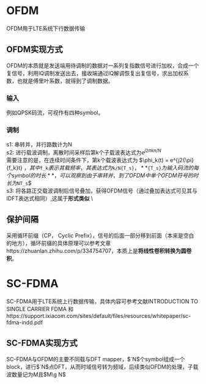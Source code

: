 # OFDM
OFDM用于LTE系统下行数据传输
## OFDM实现方式
OFDM的本质就是发送端用待调制的数据对一系列复指数信号进行加权，合成一个复信号，利用IQ调制发送出去，接收端通过IQ解调恢复出复信号，求出加权系数，也就是傅里叶系数，就得到了调制数据。
### 输入
例如QPSK码流，可视作有四种symbol。
### 调制
s1: 串转并，并行路数计为N\
s2: 进行载波调制，离散时间采样后第k个子载波表达式为$`e^{j{2\pi}kn/N} `$ \
需要注意的是，在连续时间条件下，第k个载波表达式为 $\phi_k(t) = e^{j2{\pi}{f_k}t} $，其中$`f_k`$表示其载频率，其表达式为$`k/N{T_s}`$，**$`{T_s}`$为输入码流的每个symbol的时长**，可以观察到由于串转并，到了OFDM中单个OFDM符号的时长为$`NT_s`$ \
s3: 将各路正交载波调制后信号叠加，获得OFDM信号（通过叠加表达式可见其与IDFT表达式相同）,这属于**形式类似** \
## 保护间隔
采用循环前缀（CP， Cyclic Prefix），信号的后面一部分移到前面（本来是空白的地方），循环前缀的具体原理可以参考文章https://zhuanlan.zhihu.com/p/334754707，本质上是**将线性卷积转换为圆卷积**。

# SC-FDMA
SC-FDMA用于LTE系统上行数据传输，具体内容可参考文献INTRODUCTION TO SINGLE CARRIER FDMA 和https://support.ixiacom.com/sites/default/files/resources/whitepaper/sc-fdma-indd.pdf
## SC-FDMA实现方式
SC-FDMA与OFDM的主要不同载与DFT mapper，$`N$个symbol组成一个block，进行$`N$点DFT，从而时域信号转为频域，后续类似OFDM的处理，子载波数量记为$`M`$且$`M\g N`$




